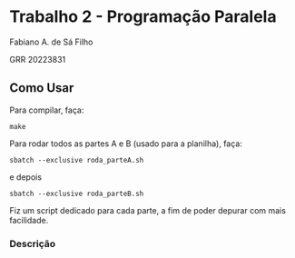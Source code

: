 # Trabalho 2 - Programação Paralela

Fabiano A. de Sá Filho

GRR 20223831

## Como Usar

Para compilar, faça:
```
make
```

Para rodar todos as partes A e B (usado para a planilha), faça:
```
sbatch --exclusive roda_parteA.sh
```
e depois
```
sbatch --exclusive roda_parteB.sh
```

Fiz um script dedicado para cada parte, a fim de poder depurar com mais facilidade.

### Descrição

